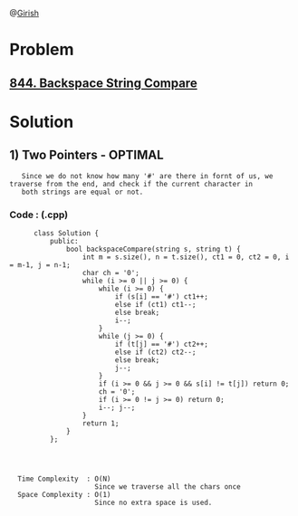 @[Girish](https://www.linkedin.com/in/girish-sudhakar/)

# Problem

## [844. Backspace String Compare](https://leetcode.com/problems/backspace-string-compare/)


# Solution 

## 1) Two Pointers - OPTIMAL

       Since we do not know how many '#' are there in fornt of us, we traverse from the end, and check if the current character in
       both strings are equal or not. 
      
      
   ### Code : (.cpp)
    
          class Solution {
              public:
                  bool backspaceCompare(string s, string t) {
                      int m = s.size(), n = t.size(), ct1 = 0, ct2 = 0, i = m-1, j = n-1;
                      char ch = '0';
                      while (i >= 0 || j >= 0) {
                          while (i >= 0) {
                              if (s[i] == '#') ct1++;
                              else if (ct1) ct1--;
                              else break;
                              i--;
                          }
                          while (j >= 0) {
                              if (t[j] == '#') ct2++;
                              else if (ct2) ct2--;
                              else break;
                              j--;
                          }
                          if (i >= 0 && j >= 0 && s[i] != t[j]) return 0;
                          ch = '0';
                          if (i >= 0 != j >= 0) return 0;
                          i--; j--;
                      }
                      return 1;
                  }
              };



 
      Time Complexity  : O(N) 
                         Since we traverse all the chars once
      Space Complexity : O(1)
                         Since no extra space is used.
